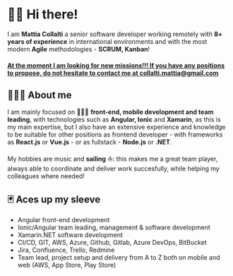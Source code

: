 # 🧞‍♂️ Hi there!

I am **Mattia Collalti** a senior software developer working remotely with **8+ years of experience** in international environments and with the most modern **Agile** methodologies - **SCRUM, Kanban**!

#### <ins>At the moment I am looking for new missions!!! If you have any positions to propose, do not hesitate to contact me at collalti.mattia@gmail.com</in>

## 👨🏻‍💼 About me 

I am mainly focused on 🧑🏻‍💻 **front-end, mobile development and team leading**, with technologies such as **Angular, Ionic** and **Xamarin**, as this is my main expertise, but I also have an extensive experience and knowledge to be suitable for other positions as frontend developer - with frameworks as **React.js** or **Vue.js** - or as fullstack - **Node.js** or **.NET**. 

My hobbies are music and **sailing** ⛵️: this makes me a great team player, always able to coordinate and deliver work succesfully, while helping my colleagues where needed!

## 🃏 Aces up my sleeve

* Angular front-end development
* Ionic/Angular team leading, management & software development
* Xamarin.NET software development
* CI/CD, GIT, AWS, Azure, Github, Gitlab, Azure DevOps, BitBucket
* Jira, Confluence, Trello, Redmine
* Team lead, project setup and delivery from A to Z both on mobile and web (AWS, App Store, Play Store)
